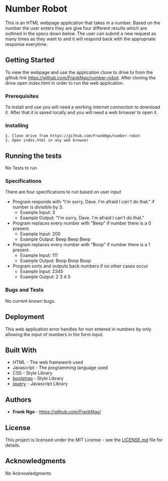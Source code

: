 # Number Robot

This is an HTML webpage application that takes in a number. Based on the number the user enters they are give four different results which are outlined in the specs down below. The user can submit a new request as many times as they want to and it will respond back with the appropriate response everytime.

## Getting Started

To view the webpage and use the application clone to drive to from the github link https://github.com/FrankNgo/number-robot.  After cloning the drive open index.html in order to run the web application.

### Prerequisites

To install and use you will need a working internet connection to download it.  After that it is saved locally and you will need a web browser to open it.

### Installing

```
1. Clone drive from https://github.com/FrankNgo/number-robot
2. Open index.html in any web browser
```

## Running the tests

No Tests to run

### Specifications

There are four specifications to run based on user input

* Program responds with "I'm sorry, Dave. I'm afraid I can't do that." if number is divisible by 3.
  * Example Input: 3
  * Example Output: "I'm sorry, Dave. I'm afraid I can't do that."
* Program replaces every number with "Beep" if number there is a 0 present.
  * Example Input: 200
  * Example Output: Beep Beep Beep
* Program replaces every number with "Boop" if number there is a 1 present.
  * Example Input: 111
  * Example Output: Boop Boop Boop
* Program sorts and outputs back numbers if no other cases occur
  * Example Input: 2345
  * Example Output: 2 3 4 5


### Bugs and Tests

No current known bugs.

## Deployment

 This web application error handles for non entered in numbers by only allowing the input of numbers in the form input.

## Built With

* HTML - The web framework used
* Javascript - The programming language used
* CSS - Style Library
* [bootstrap](https://getbootstrap.com/docs/3.3/) - Style Library
* [jquery](https://jquery.com/download/) - Javascript Library

## Authors

* **Frank Ngo** - https://github.com/FrankNgo/

## License

This project is licensed under the MIT License - see the [LICENSE.md](LICENSE.md) file for details.

## Acknowledgments

No Acknowledgments
